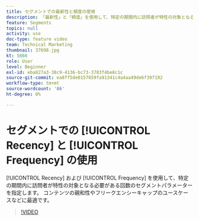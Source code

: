 ```yaml
---
title: セグメントでの最新性と頻度の使用
description: 「最新性」と「頻度」を使用して、特定の期間内に訪問者が特性の対象となる必要がある回数をセグメントパラメーターに指定します。 コンテンツの親和性やフリークエンシーキャップのユースケースなどに最適です。
feature: Segments
topics: null
activity: use
doc-type: feature video
team: Technical Marketing
thumbnail: 37698.jpg
kt: 5866
role: User
level: Beginner
exl-id: eba827a3-38c9-4136-bc73-3783f4be8c1c
source-git-commit: ea8ff5de0157659fa91341c4a4aa49de6f397192
workflow-type: tm+mt
source-wordcount: '86'
ht-degree: 0%

---
```


# セグメントでの [!UICONTROL Recency] と [!UICONTROL Frequency] の使用

[!UICONTROL Recency] および [!UICONTROL Frequency] を使用して、特定の期間内に訪問者が特性の対象となる必要がある回数のセグメントパラメーターを指定します。 コンテンツの親和性やフリークエンシーキャップのユースケースなどに最適です。

>[!VIDEO](https://video.tv.adobe.com/v/37698/?quality=12&learn=on)
